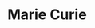 ---
title: "Marie Curie"
url: /edinburgh/marie-curie-portobello-high-street/
shop: Gebrauchtwaren
---